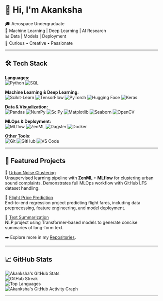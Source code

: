 # 👋 Hi, I'm Akanksha  

🎓 Aerospace Undergraduate  
🤖 Machine Learning | Deep Learning | AI Research  
📊 Data | Models | Deployment  
🚀 Curious • Creative • Passionate

---

## 🛠️ Tech Stack  

**Languages:**  
![Python](https://img.shields.io/badge/Python-3776AB?style=for-the-badge&logo=python&logoColor=white)  ![SQL](https://img.shields.io/badge/SQL-336791?style=for-the-badge&logo=postgresql&logoColor=white)  

**Machine Learning & Deep Learning:**  
![Scikit-Learn](https://img.shields.io/badge/Scikit--Learn-F7931E?style=for-the-badge&logo=scikitlearn&logoColor=white)  ![TensorFlow](https://img.shields.io/badge/TensorFlow-FF6F00?style=for-the-badge&logo=tensorflow&logoColor=white)  ![PyTorch](https://img.shields.io/badge/PyTorch-EE4C2C?style=for-the-badge&logo=pytorch&logoColor=white)  ![Hugging Face](https://img.shields.io/badge/HuggingFace-FFD21E?style=for-the-badge&logo=huggingface&logoColor=black)   ![Keras](https://img.shields.io/badge/Keras-D00000?style=for-the-badge&logo=keras&logoColor=white)

**Data & Visualization:**  
![Pandas](https://img.shields.io/badge/Pandas-150458?style=for-the-badge&logo=pandas&logoColor=white)  ![NumPy](https://img.shields.io/badge/Numpy-013243?style=for-the-badge&logo=numpy&logoColor=white)  ![SciPy](https://img.shields.io/badge/SciPy-8CAAE6?style=for-the-badge&logo=scipy&logoColor=white)  ![Matplotlib](https://img.shields.io/badge/Matplotlib-005571?style=for-the-badge&logo=plotly&logoColor=white)  ![Seaborn](https://img.shields.io/badge/Seaborn-0099CC?style=for-the-badge&logo=python&logoColor=white)   ![OpenCV](https://img.shields.io/badge/OpenCV-5C3EE8?style=for-the-badge&logo=opencv&logoColor=white)  

**MLOps & Deployment:**  
![MLflow](https://img.shields.io/badge/MLflow-0194E2?style=for-the-badge&logo=mlflow&logoColor=white)  ![ZenML](https://img.shields.io/badge/ZenML-0D96F6?style=for-the-badge&logo=zenodo&logoColor=white)  ![Dagster](https://img.shields.io/badge/Dagster-6741D9?style=for-the-badge&logo=dagster&logoColor=white)  ![Docker](https://img.shields.io/badge/Docker-2496ED?style=for-the-badge&logo=docker&logoColor=white)  

**Other Tools:**  
![Git](https://img.shields.io/badge/Git-F05032?style=for-the-badge&logo=git&logoColor=white)  ![GitHub](https://img.shields.io/badge/GitHub-181717?style=for-the-badge&logo=github&logoColor=white)  ![VS Code](https://img.shields.io/badge/VSCode-007ACC?style=for-the-badge&logo=visualstudiocode&logoColor=white)  

---

## 🚀 Featured Projects  

🔹 [Urban Noise Clustering](https://github.com/akanksha-th/Urban_Noise_Clustering)  
Unsupervised learning pipeline with **ZenML + MLflow** for clustering urban sound complaints. Demonstrates full MLOps workflow with GitHub LFS dataset handling.  

🔹 [Flight Price Prediction](https://github.com/akanksha-th/Flight_Price_Prediction)  
End-to-end regression project predicting flight fares, including data preprocessing, feature engineering, and model deployment.  

🔹 [Text Summarization](https://github.com/akanksha-th/Text_Summarization)  
NLP project using Transformer-based models to generate concise summaries of long-form text.  

➡️ Explore more in my [Repositories](https://github.com/akanksha-th?tab=repositories).  

---

## 📈 GitHub Stats  

![Akanksha's GitHub Stats](https://github-readme-stats.vercel.app/api?username=akanksha-th&show_icons=true&theme=tokyonight)  
![GitHub Streak](https://streak-stats.demolab.com?user=akanksha-th&theme=tokyonight&hide_border=true)  
![Top Languages](https://github-readme-stats.vercel.app/api/top-langs/?username=akanksha-th&layout=compact&theme=tokyonight)  
![Akanksha's GitHub Activity Graph](https://github-readme-activity-graph.vercel.app/graph?username=akanksha-th&theme=tokyo-night)  

---

